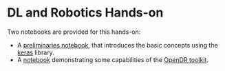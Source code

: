 # DL and Robotics Hands-on

Two notebooks are provided for this hands-on:
- A [preliminaries notebook](Preliminaries.ipynb), that introduces the basic concepts using the [keras](https://keras.io/) library.
- A [notebook](OpenDR_Demonstration.ipynb) demonstrating some capabilities of the [OpenDR toolkit](https://github.com/opendr-eu/opendr).
